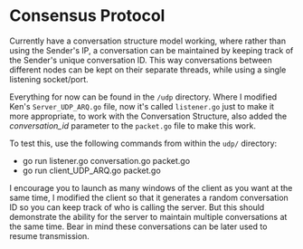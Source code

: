 # Consensus Protocol

Currently have a conversation structure model working, where rather than using the Sender's IP, a conversation can be maintained by keeping track of the Sender's unique conversation ID. This way conversations between different nodes can be kept on their separate threads, while using a single listening socket/port. 

Everything for now can be found in the `/udp` directory. Where I modified Ken's `Server_UDP_ARQ.go` file, now it's called `listener.go` just to make it more appropriate, to work with the Conversation Structure, also added the *conversation_id* parameter to the `packet.go` file to make this work.

To test this, use the following commands from within the `udp/` directory:
 - go run listener.go conversation.go packet.go
 - go run client_UDP_ARQ.go packet.go

I encourage you to launch as many windows of the client as you want at the same time, I modified the client so that it generates a random conversation ID so you can keep track of who is calling the server. But this should demonstrate the ability for the server to maintain multiple conversations at the same time. Bear in mind these conversations can be later used to resume transmission.
